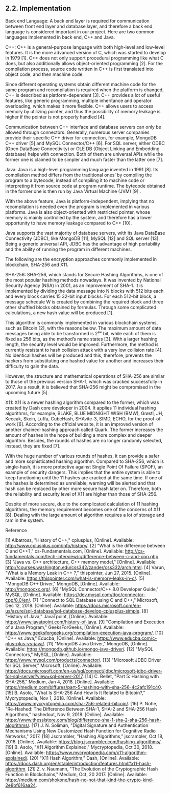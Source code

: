 ## 2.2. Implementation

<!-- OAuth 2.0, language of back end, P2P technology will be mentioned here (David). -->

Back end Language:
A back end layer is required for communication between front end layer and database layer, and therefore a back end language is considered important in our project. Here are two common languages implemented in back end, C++ and Java.

C++:
C++ is a general-purpose language with both high-level and low-level features. 
It is the more advanced version of C, which was started to develop in 1979 [1]. 
C++ does not only support procedural programming like what C does, but also additionally allows object-oriented programming [2]. 
For the compilation process, source code written in C++ is first translated into object code, and then machine code. 

Since different operating systems obtain different machine code for the same program and recompilation is required when the platform is changed, C++ is described as platform-dependent [3]. 
C++ provides a lot of useful features, like generic programming, multiple inheritance and operator overloading, which makes it more flexible. 
C++ allows users to access memory by utilizing pointer, and thus the possibility of memory leakage is higher if the pointer is not properly handled [4]. 

Communication between C++ interface and database servers can only be allowed through connectors. 
Generally, numerous server companies provide their specific C++ driver for connection, for example, MongoDB C++ driver [5] and MySQL Connector/C++ [6]. 
For SQL server, either ODBC (Open DataBase Connectivity) or OLE DB (Object Linking and Embedding database) helps with connection. 
Both of them are universal APIs while the former one is claimed to be simpler and much faster than the latter one [7].   


Java:
Java is a high-level programming language invented in 1991 [8]. 
Its compilation method differs from the traditional ones’ by compiling the program to a bytecode, instead of compiling it to machine code or interpreting it from source code at program runtime. 
The bytecode obtained in the former one is then run by Java Virtual Machine (JVM) [9] .

With the above feature, Java is platform-independent, implying that no recompilation is needed even the program is implemented in various platforms. 
Java is also object-oriented with restricted pointer, whose memory is mainly controlled by the system, and therefore has a lower opportunity to have memory leakage compared to C++ [10]. 

Java supports the vast majority of database servers, with its Java DataBase Connectivity (JDBC), like MongoDB [11], MySQL [12] and SQL server [13]. 
Being a generic universal API, JDBC has the advantage of high portability and the ability of running the program in different machines. 


The following are the encryption approaches commonly implemented in blockchain, SHA-256 and X11.

SHA-256:
SHA-256, which stands for Secure Hashing Algorithms, is one of the most popular hashing methods nowadays. 
It was invented by National Security Agency (NSA) in 2001, as an improvement of SHA-1. It is implemented by dividing the data message into N blocks with 512 bits each and every block carries 15 32-bit input blocks. 
For each 512-bit block, a message schedule W is created by combining the required block and three other shuffled blocks obtained by formulas. 
Through some complicated calculations, a new hash value will be produced [1].

This algorithm is commonly implemented in various blockchain systems, such as Bitcoin [2], with the reasons below. 
The maximum amount of data messages being able to be transformed is 2⁶⁴ bit, while each of them is fixed as 256 bits, as the method’s name states [3]. With a larger hashing length, the security level would be improved. 
Furthermore, the method is currently resistant to hash collision attack with a very low collision rate [4]. 
No identical hashes will be produced and this, therefore, prevents the hackers from substituting one hashed value for another and increases their difficulty to gain the data. 

However, the structure and mathematical operations of SHA-256 are similar to those of the previous version SHA-1, which was cracked successfully in 2017. 
As a result, it is believed that SHA-256 might be compromised in the upcoming future [5].

X11:
X11 is a newer hashing algorithm compared to the former, which was created by Dash core developer in 2004. 
It applies 11 individual hashing algorithms, for example, BLAKE, BLUE MIDNIGHT WISH (BMW), Grøstl, JH, Keccak, Skein, Luffa, CubeHash, SHAvite-3, SIMD, ECHO, for the proof-of-work [6]. 
According to the official website, it is an improved version of another chained-hashing approach called Quark. 
The former increases the amount of hashes in the hope of building a more complex and deeper algorithm. Besides, the rounds of hashes are no longer randomly selected, instead, they are fixed [7].

With the huge number of various rounds of hashes, it can provide a safer and more sophisticated hashing algorithm. 
Compared to SHA-256, which is single-hash, it is more protective against Single Point Of Failure (SPOF), an example of security dangers. 
This implies that the entire system is able to keep functioning until the 11 hashes are cracked at the same time. 
If one of the hashes is determined as unreliable, warning will be alerted and that hash can be replaced by other more secure hash later on. 
Therefore, both the reliability and security level of X11 are higher than those of SHA-256.

Despite of more secure, due to the complicated calculation of 11 hashing algorithms, the memory requirement becomes one of the concerns of X11 [8]. 
Dealing with the large amount of algorithm requires a lot of storage and ram in the system.


Reference

[1] 	Albatross, "History of C++," cplusplus, [Online]. Available: http://www.cplusplus.com/info/history/.
[2] 	"What is the difference between C and C++?," cs-Fundamentals.com, [Online]. Available: http://cs-fundamentals.com/tech-interview/c/difference-between-c-and-cpp.php.
[3] 	"Java vs. C++ architecture, C++ memory model," [Online]. Available: http://courses.washington.edu/css342/zander/css332/arch.html.
[4] 	Varun, "What is a Memory Leak in C++ ?," thispointer, Jun 27, 2015. [Online]. Available: https://thispointer.com/what-is-memory-leaks-in-c/.
[5] 	"MongoDB C++ Driver," MongoDB, [Online]. Available: http://mongocxx.org/.
[6] 	"MySQL Connector/C++ 8.0 Developer Guide," MySQL, [Online]. Available: https://dev.mysql.com/doc/connector-cpp/8.0/en/.
[7] 	"Connect to SQL Database using C and C++," Microsoft, Dec 12, 2018. [Online]. Available: https://docs.microsoft.com/en-us/azure/sql-database/sql-database-develop-cplusplus-simple.
[8] 	"History of Java," JavaTpoint, [Online]. Available: https://www.javatpoint.com/history-of-java.
[9] 	"Compilation and Execution of a Java Program," GeeksForGeeks, [Online]. Available: https://www.geeksforgeeks.org/compilation-execution-java-program/.
[10] 	"C++ vs Java," Educba, [Online]. Available: https://www.educba.com/c-plus-plus-vs-java/.
[11] 	"MongoDB Java Driver," MongoDB, [Online]. Available: https://mongodb.github.io/mongo-java-driver/.
[12] 	"MySQL Connectors," MySQL, [Online]. Available: https://www.mysql.com/products/connector/.
[13] 	"Microsoft JDBC Driver for SQL Server," Microsoft, [Online]. Available: https://docs.microsoft.com/en-us/sql/connect/jdbc/microsoft-jdbc-driver-for-sql-server?view=sql-server-2017.
[14] 	C. Bellet, "Part 5: Hashing with SHA-256," Medium, Jan 4, 2018. [Online]. Available: https://medium.com/biffures/part-5-hashing-with-sha-256-4c2afc191c40.
[15] 	B. Asolo, "What Is SHA-256 And How Is It Related to Bitcoin?," Mycryptopedia, Nov 1, 2018. [Online]. Available: https://www.mycryptopedia.com/sha-256-related-bitcoin/.
[16] 	P. Nohe, "Re-Hashed: The Difference Between SHA-1, SHA-2 and SHA-256 Hash Algorithms," hashedout, Nov 9, 2018. [Online]. Available: https://www.thesslstore.com/blog/difference-sha-1-sha-2-sha-256-hash-algorithms/.
[17] 	J. N. Soliman, "Digital Signature and Authentication Mechanisms Using New Customized Hash Function for Cognitive Radio Networks," 2017.
[18] 	Jscrambler, "Hashing Algorithms," jscrambler, Oct 18, 2016. [Online]. Available: https://blog.jscrambler.com/hashing-algorithms/.
[19] 	B. Asolo, "X11 Algorithm Explained," Mycryptopedia, Oct 30, 2018. [Online]. Available: https://www.mycryptopedia.com/x11-algorithm-explained/.
[20] 	"X11 Hash Algorithm," Dash, [Online]. Available: https://docs.dash.org/en/stable/introduction/features.html#x11-hash-algorithm.
[21] 	Z. v. Naumann, "The Evolution of the Cryptographic Hash Function in Blockchains," Medium, Oct, 20 2017. [Online]. Available: https://medium.com/shokone/hash-no-not-that-kind-the-crypto-kind-2e8bf616aa24.

